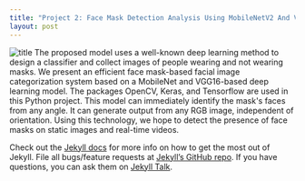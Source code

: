 ```yaml
---
title: "Project 2: Face Mask Detection Analysis Using MobileNetV2 And VGG16 Models"
layout: post
---
```


![title](https://raw.githubusercontent.com/sarahsobri97/sarahportfolio.github.io/master/assets/credit%20card%20fraud%20picture.jpeg)
The proposed model uses a well-known deep learning method to design a classifier and collect images of people wearing and not wearing masks. We present an efficient face mask-based facial image categorization system based on a MobileNet and VGG16-based deep learning model. The packages OpenCV, Keras, and Tensorflow are used in this Python project. This model can immediately identify the mask's faces from any angle. It can generate output from any RGB image, independent of orientation. Using this technology, we hope to detect the presence of face masks on static images and real-time videos.




Check out the [Jekyll docs][jekyll-docs] for more info on how to get the most out of Jekyll. File all bugs/feature requests at [Jekyll’s GitHub repo][jekyll-gh]. If you have questions, you can ask them on [Jekyll Talk][jekyll-talk].

[jekyll-docs]: http://jekyllrb.com/docs/home
[jekyll-gh]:   https://github.com/jekyll/jekyll
[jekyll-talk]: https://talk.jekyllrb.com/
